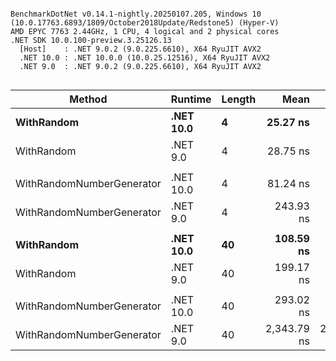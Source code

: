 ```

BenchmarkDotNet v0.14.1-nightly.20250107.205, Windows 10 (10.0.17763.6893/1809/October2018Update/Redstone5) (Hyper-V)
AMD EPYC 7763 2.44GHz, 1 CPU, 4 logical and 2 physical cores
.NET SDK 10.0.100-preview.3.25126.13
  [Host]    : .NET 9.0.2 (9.0.225.6610), X64 RyuJIT AVX2
  .NET 10.0 : .NET 10.0.0 (10.0.25.12516), X64 RyuJIT AVX2
  .NET 9.0  : .NET 9.0.2 (9.0.225.6610), X64 RyuJIT AVX2


```
| Method                    | Runtime   | Length | Mean        | Error     | StdDev    | Ratio    | Allocated | 
|-------------------------- |---------- |------- |------------:|----------:|----------:|---------:|----------:|
| **WithRandom**                | **.NET 10.0** | **4**      |    **25.27 ns** |  **0.217 ns** |  **0.203 ns** |     **-12%** |      **32 B** | 
| WithRandom                | .NET 9.0  | 4      |    28.75 ns |  0.381 ns |  0.357 ns | baseline |      32 B | 
|                           |           |        |             |           |           |          |           | 
| WithRandomNumberGenerator | .NET 10.0 | 4      |    81.24 ns |  0.844 ns |  0.749 ns |     -67% |      32 B | 
| WithRandomNumberGenerator | .NET 9.0  | 4      |   243.93 ns |  1.691 ns |  1.412 ns | baseline |      32 B | 
|                           |           |        |             |           |           |          |           | 
| **WithRandom**                | **.NET 10.0** | **40**     |   **108.59 ns** |  **1.087 ns** |  **1.017 ns** |     **-45%** |     **104 B** | 
| WithRandom                | .NET 9.0  | 40     |   199.17 ns |  1.061 ns |  0.992 ns | baseline |     104 B | 
|                           |           |        |             |           |           |          |           | 
| WithRandomNumberGenerator | .NET 10.0 | 40     |   293.02 ns |  1.592 ns |  1.330 ns |     -87% |     104 B | 
| WithRandomNumberGenerator | .NET 9.0  | 40     | 2,343.79 ns | 23.530 ns | 20.859 ns | baseline |     104 B | 